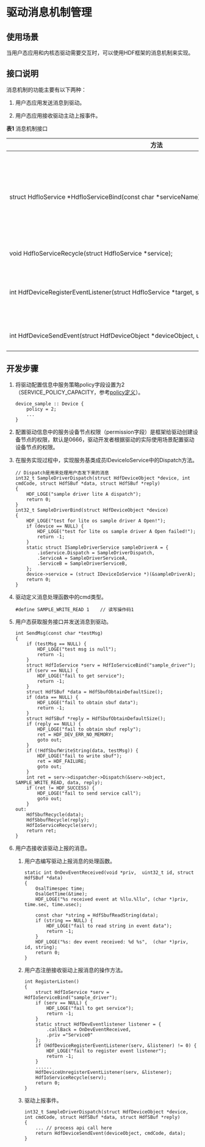 # 驱动消息机制管理


## 使用场景

当用户态应用和内核态驱动需要交互时，可以使用HDF框架的消息机制来实现。


## 接口说明

消息机制的功能主要有以下两种：

1. 用户态应用发送消息到驱动。

2. 用户态应用接收驱动主动上报事件。

  **表1** 消息机制接口

| 方法 | 描述 |
| -------- | -------- |
| struct&nbsp;HdfIoService&nbsp;\*HdfIoServiceBind(const&nbsp;char&nbsp;\*serviceName); | 用户态获取驱动的服务，获取该服务之后通过服务中的Dispatch方法向驱动发送消息。 |
| void&nbsp;HdfIoServiceRecycle(struct&nbsp;HdfIoService&nbsp;\*service); | 释放驱动服务。 |
| int&nbsp;HdfDeviceRegisterEventListener(struct&nbsp;HdfIoService&nbsp;\*target,&nbsp;struct&nbsp;HdfDevEventlistener&nbsp;\*listener); | 用户态程序注册接收驱动上报事件的操作方法。 |
| int&nbsp;HdfDeviceSendEvent(struct&nbsp;HdfDeviceObject&nbsp;\*deviceObject,&nbsp;uint32_t&nbsp;id,&nbsp;struct&nbsp;HdfSBuf&nbsp;\*data); | 驱动主动上报事件接口。 |


## 开发步骤

1. 将驱动配置信息中服务策略policy字段设置为2（SERVICE_POLICY_CAPACITY，参考[policy定义](../driver/driver-hdf-servicemanage.md)）。
   
   ```
   device_sample :: Device {
       policy = 2;
       ...
   }
   ```

2. 配置驱动信息中的服务设备节点权限（permission字段）是框架给驱动创建设备节点的权限，默认是0666，驱动开发者根据驱动的实际使用场景配置驱动设备节点的权限。

3. 在服务实现过程中，实现服务基类成员IDeviceIoService中的Dispatch方法。
   
   ```
   // Dispatch是用来处理用户态发下来的消息
   int32_t SampleDriverDispatch(struct HdfDeviceObject *device, int cmdCode, struct HdfSBuf *data, struct HdfSBuf *reply)
   {
       HDF_LOGE("sample driver lite A dispatch");
       return 0;
   }
   int32_t SampleDriverBind(struct HdfDeviceObject *device)
   {
       HDF_LOGE("test for lite os sample driver A Open!");
       if (device == NULL) {
           HDF_LOGE("test for lite os sample driver A Open failed!");
           return -1;
       }
       static struct ISampleDriverService sampleDriverA = {
           .ioService.Dispatch = SampleDriverDispatch,
           .ServiceA = SampleDriverServiceA,
           .ServiceB = SampleDriverServiceB,
       };
       device->service = (struct IDeviceIoService *)(&sampleDriverA);
       return 0;
   }
   ```

4. 驱动定义消息处理函数中的cmd类型。
   
   ```
   #define SAMPLE_WRITE_READ 1    // 读写操作码1
   ```

5. 用户态获取服务接口并发送消息到驱动。
   
   ```
   int SendMsg(const char *testMsg)
   {
       if (testMsg == NULL) {
           HDF_LOGE("test msg is null");
           return -1;
       }
       struct HdfIoService *serv = HdfIoServiceBind("sample_driver");
       if (serv == NULL) {
           HDF_LOGE("fail to get service");
           return -1;
       }
       struct HdfSBuf *data = HdfSbufObtainDefaultSize();
       if (data == NULL) {
           HDF_LOGE("fail to obtain sbuf data");
           return -1;
       }
       struct HdfSBuf *reply = HdfSbufObtainDefaultSize();
       if (reply == NULL) {
           HDF_LOGE("fail to obtain sbuf reply");
           ret = HDF_DEV_ERR_NO_MEMORY;
           goto out;
       }
       if (!HdfSbufWriteString(data, testMsg)) {
           HDF_LOGE("fail to write sbuf");
           ret = HDF_FAILURE;
           goto out;
       }
       int ret = serv->dispatcher->Dispatch(&serv->object, SAMPLE_WRITE_READ, data, reply);
       if (ret != HDF_SUCCESS) {
           HDF_LOGE("fail to send service call");
           goto out;
       }
   out:
       HdfSbufRecycle(data);
       HdfSbbufRecycle(reply);
       HdfIoServiceRecycle(serv);
       return ret;
   }
   ```

6. 用户态接收该驱动上报的消息。
   1. 用户态编写驱动上报消息的处理函数。
      
       ```
       static int OnDevEventReceived(void *priv,  uint32_t id, struct HdfSBuf *data)
       {
           OsalTimespec time;
           OsalGetTime(&time);
           HDF_LOGE("%s received event at %llu.%llu", (char *)priv, time.sec, time.usec);
       
           const char *string = HdfSbufReadString(data);
           if (string == NULL) {
               HDF_LOGE("fail to read string in event data");
               return -1;
           }
           HDF_LOGE("%s: dev event received: %d %s",  (char *)priv, id, string);
           return 0;
       }
       ```
   2. 用户态注册接收驱动上报消息的操作方法。
      
       ```
       int RegisterListen()
       {
           struct HdfIoService *serv = HdfIoServiceBind("sample_driver");
           if (serv == NULL) {
               HDF_LOGE("fail to get service");
               return -1;
           }
           static struct HdfDevEventlistener listener = {
               .callBack = OnDevEventReceived,
               .priv ="Service0"
           };
           if (HdfDeviceRegisterEventListener(serv, &listener) != 0) {
               HDF_LOGE("fail to register event listener");
               return -1;
           }
           ......
           HdfDeviceUnregisterEventListener(serv, &listener);
           HdfIoServiceRecycle(serv);
           return 0;
       }
       ```
   3. 驱动上报事件。
      
       ```
       int32_t SampleDriverDispatch(struct HdfDeviceObject *device, int cmdCode, struct HdfSBuf *data, struct HdfSBuf *reply)
       {
           ... // process api call here
           return HdfDeviceSendEvent(deviceObject, cmdCode, data);
       }
       ```
